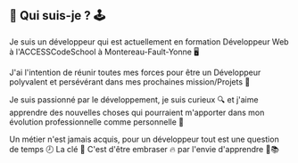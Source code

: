 <img href="https://github.com/celia77940/celia77940/blob/master/fond.jpg" height="600px" widht="1000px">

## 🥇 Qui suis-je ? 🕹️

Je suis un développeur qui est actuellement en formation Développeur Web à l'ACCESSCodeSchool à Montereau-Fault-Yonne 🖥️

J'ai l'intention de réunir toutes mes forces pour être un Développeur polyvalent et persévérant dans mes prochaines mission/Projets 💪

Je suis passionné par le développement, je suis curieux 🔍 et j'aime apprendre des nouvelles choses qui pourraient m'apporter dans mon évolution professionnelle comme personnelle 👾

Un métier n'est jamais acquis, pour un développeur tout est une question de temps 🕗 La clé 🔑 C'est d'être embraser 🔥 par l'envie d'apprendre 📄📚
